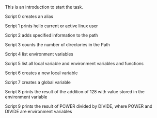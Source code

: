 This is an introduction to start the task.

Script 0  creates an alias

Script 1 prints hello current or active linux user  

Script 2 adds specified information to the path

Script 3 counts the number of directories in the Path

Script 4 list environment variables

Script 5 list all local variable and environment variables and functions

Script 6 creates a new local variable

Script 7 creates a global variable

Script 8 prints the result of the addition of 128 with value stored in the environment variable

Script 9 prints the result of POWER divided by DIVIDE, where POWER and DIVIDE are environment variables


